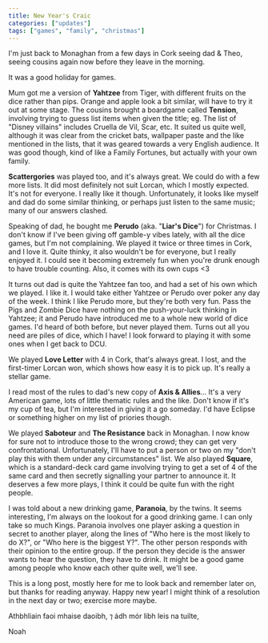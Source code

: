 ```yaml
---
title: New Year's Craic
categories: ["updates"]
tags: ["games", "family", "christmas"]
---
```



I'm just back to Monaghan from a few days in Cork seeing dad & Theo, seeing cousins again now before they leave in the morning. 

It was a good holiday for games.

Mum got me a version of **Yahtzee** from Tiger, with different fruits on the dice rather than pips. Orange and apple look a bit similar, will have to try it out at some stage. The cousins brought a boardgame called **Tension**, involving trying to guess list items when given the title; eg. The list of "Disney villains" includes Cruella de Vil, Scar, etc. It suited us quite well, although it was clear from the cricket bats, wallpaper paste and the like mentioned in the lists, that it was geared towards a very English audience. It was good though, kind of like a Family Fortunes, but actually with your own family.

**Scattergories** was played too, and it's always great. We could do with a few more lists. It did most definitely not suit Lorcan, which I mostly expected. It's not for everyone. I really like it though. Unfortunately, it looks like myself and dad do some similar thinking, or perhaps just listen to the same music; many of our answers clashed. 

Speaking of dad, he bought me **Perudo** (aka. "**Liar's Dice**") for Christmas. I don't know if I've been giving off gamble-y vibes lately, with all the dice games, but I'm not complaining. We played it twice or three times in Cork, and I love it. Quite thinky, it also wouldn't be for everyone, but I really enjoyed it. I could see it becoming extremely fun when you're drunk enough to have trouble counting. Also, it comes with its own cups <3

It turns out dad is quite the Yahtzee fan too, and had a set of his own which we played. I like it. I would take either Yahtzee or Perudo over poker any day of the week. I think I like Perudo more, but they're both very fun. Pass the Pigs and Zombie Dice have nothing on the push-your-luck thinking in Yahtzee; it and Perudo have introduced me to a whole new world of dice games. I'd heard of both before, but never played them. Turns out all you need are piles of dice, which I have! I look forward to playing it with some ones when I get back to DCU.

We played **Love Letter** with 4 in Cork, that's always great. I lost, and the first-timer Lorcan won, which shows how easy it is to pick up. It's really a stellar game.

I read most of the rules to dad's new copy of **Axis & Allies**... It's a very American game, lots of little thematic rules and the like. Don't know if it's my cup of tea, but I'm interested in giving it a go someday. I'd have Eclipse or something higher on my list of priories though.

We played **Saboteur** and **The Resistance** back in Monaghan. I now know for sure not to introduce those to the wrong crowd; they can get very confrontational. Unfortunately, I'll have to put a person or two on my "don't play this with them under any circumstances" list. We also played **Square**, which is a standard-deck card game involving trying to get a set of 4 of the same card and then secretly signalling your partner to announce it. It deserves a few more plays, I think it could be quite fun with the right people.

I was told about a new drinking game, **Paranoia**, by the twins. It seems interesting, I'm always on the lookout for a good drinking game. I can only take so much Kings. Paranoia involves one player asking a question in secret to another player, along the lines of "Who here is the most likely to do X?", or "Who here is the biggest Y?". The other person responds with their opinion to the entire group. If the person they decide is the answer wants to hear the question, they have to drink. It might be a good game among people who know each other quite well, we'll see.

This is a long post, mostly here for me to look back and remember later on, but thanks for reading anyway. Happy new year! I might think of a resolution in the next day or two; exercise more maybe.

Athbhliain faoi mhaise daoibh, ⁊ ádh mór libh leis na tuilte,

Noah